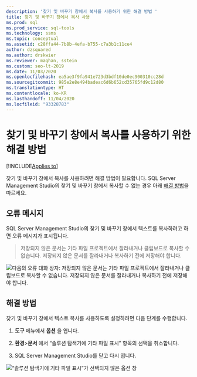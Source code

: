 ```yaml
---
description: '찾기 및 바꾸기 창에서 복사를 사용하기 위한 해결 방법 '
title: 찾기 및 바꾸기 창에서 복사 사용
ms.prod: sql
ms.prod_service: sql-tools
ms.technology: ssms
ms.topic: conceptual
ms.assetid: c28ffa44-7b8b-4efa-b755-c7a3b1c11ce4
author: dzsquared
ms.author: drskwier
ms.reviewer: maghan, sstein
ms.custom: seo-lt-2019
ms.date: 11/03/2020
ms.openlocfilehash: ea5ae3f9fa941e723d3bdf10de0ec900310cc28d
ms.sourcegitcommit: 985e2e8e494badeac6d6b652cd35765fd9c12d80
ms.translationtype: HT
ms.contentlocale: ko-KR
ms.lasthandoff: 11/04/2020
ms.locfileid: "93328783"
---
```

# <a name="workaround-to-enable-copying-from-find-and-replace-window"></a>찾기 및 바꾸기 창에서 복사를 사용하기 위한 해결 방법

[!INCLUDE[Applies to](../../includes/appliesto-ss-asdb-asdw-xxx-md.md)]

찾기 및 바꾸기 창에서 복사를 사용하려면 해결 방법이 필요합니다.  SQL Server Management Studio의 찾기 및 바꾸기 창에서 복사할 수 없는 경우 아래 [해결 방법](#workaround)을 따르세요.

## <a name="error-message"></a>오류 메시지

SQL Server Management Studio의 찾기 및 바꾸기 창에서 텍스트를 복사하려고 하면 오류 메시지가 표시됩니다.

> 저장되지 않은 문서는 기타 파일 프로젝트에서 잘라내거나 클립보드로 복사할 수 없습니다. 저장되지 않은 문서를 잘라내거나 복사하기 전에 저장해야 합니다.

![다음의 오류 대화 상자: 저장되지 않은 문서는 기타 파일 프로젝트에서 잘라내거나 클립보드로 복사할 수 없습니다. 저장되지 않은 문서를 잘라내거나 복사하기 전에 저장해야 합니다.](../media/troubleshoot/unable-copy-find-replace-window.png)

## <a name="workaround"></a>해결 방법

찾기 및 바꾸기 창에서 텍스트 복사를 사용하도록 설정하려면 다음 단계를 수행합니다.

1. **도구** 메뉴에서 **옵션** 을 엽니다.

2. **환경**>**문서** 에서 “솔루션 탐색기에 기타 파일 표시” 항목의 선택을 취소합니다.

3. SQL Server Management Studio를 닫고 다시 엽니다.

![“솔루션 탐색기에 기타 파일 표시”가 선택되지 않은 옵션 창](../media/troubleshoot/fix-copy-find-replace-window.png)

